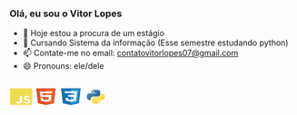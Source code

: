 ### Olá, eu sou o Vitor Lopes

- 🔭 Hoje estou a procura de um estágio
- 🌱 Cursando Sistema da informação (Esse semestre estudando python)
- 📫 Contate-me no email: contatovitorlopes07@gmail.com
- 😄 Pronouns: ele/dele



<div style="display: inline_block"><br>
  <img align="center" alt="Js" height="30" width="40" src="https://raw.githubusercontent.com/devicons/devicon/master/icons/javascript/javascript-plain.svg">
  <img align="center" alt="HTML" height="30" width="40" src="https://raw.githubusercontent.com/devicons/devicon/master/icons/html5/html5-original.svg">
  <img align="center" alt="CSS" height="30" width="40" src="https://raw.githubusercontent.com/devicons/devicon/master/icons/css3/css3-original.svg">
  <img align="center" alt="Python" height="30" width="40" src="https://raw.githubusercontent.com/devicons/devicon/master/icons/python/python-original.svg">
</div>

#





